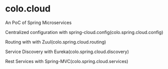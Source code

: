 # colo.cloud

An PoC of Spring Microservices


Centralized configuration with spring-cloud.config(colo.spring.cloud.config)

Routing with with Zuul(colo.spring.cloud.routing)

Service Discovery with Eureka(colo.spring.cloud.discovery)

Rest Services with Spring-MVC(colo.spring.cloud.services) 
